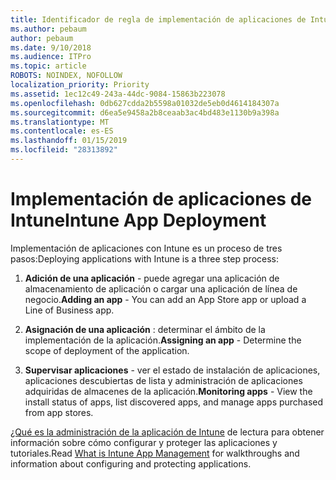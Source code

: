 ```yaml
---
title: Identificador de regla de implementación de aplicaciones de Intune 991
ms.author: pebaum
author: pebaum
ms.date: 9/10/2018
ms.audience: ITPro
ms.topic: article
ROBOTS: NOINDEX, NOFOLLOW
localization_priority: Priority
ms.assetid: 1ec12c49-243a-44dc-9084-15863b223078
ms.openlocfilehash: 0db627cdda2b5598a01032de5eb0d4614184307a
ms.sourcegitcommit: d6ea5e9458a2b8ceaab3ac4bd483e1130b9a398a
ms.translationtype: MT
ms.contentlocale: es-ES
ms.lasthandoff: 01/15/2019
ms.locfileid: "28313892"
---
```

# <a name="intune-app-deployment"></a><span data-ttu-id="22216-102">Implementación de aplicaciones de Intune</span><span class="sxs-lookup"><span data-stu-id="22216-102">Intune App Deployment</span></span>

<span data-ttu-id="22216-103">Implementación de aplicaciones con Intune es un proceso de tres pasos:</span><span class="sxs-lookup"><span data-stu-id="22216-103">Deploying applications with Intune is a three step process:</span></span>
  
1. <span data-ttu-id="22216-104">**Adición de una aplicación** - puede agregar una aplicación de almacenamiento de aplicación o cargar una aplicación de línea de negocio.</span><span class="sxs-lookup"><span data-stu-id="22216-104">**Adding an app** - You can add an App Store app or upload a Line of Business app.</span></span> 
    
2. <span data-ttu-id="22216-105">**Asignación de una aplicación** : determinar el ámbito de la implementación de la aplicación.</span><span class="sxs-lookup"><span data-stu-id="22216-105">**Assigning an app** - Determine the scope of deployment of the application.</span></span> 
    
3. <span data-ttu-id="22216-106">**Supervisar aplicaciones** - ver el estado de instalación de aplicaciones, aplicaciones descubiertas de lista y administración de aplicaciones adquiridas de almacenes de la aplicación.</span><span class="sxs-lookup"><span data-stu-id="22216-106">**Monitoring apps** - View the install status of apps, list discovered apps, and manage apps purchased from app stores.</span></span> 
    
<span data-ttu-id="22216-107">[¿Qué es la administración de la aplicación de Intune](https://docs.microsoft.com/intune/app-management) de lectura para obtener información sobre cómo configurar y proteger las aplicaciones y tutoriales.</span><span class="sxs-lookup"><span data-stu-id="22216-107">Read [What is Intune App Management](https://docs.microsoft.com/intune/app-management) for walkthroughs and information about configuring and protecting applications.</span></span> 
  


